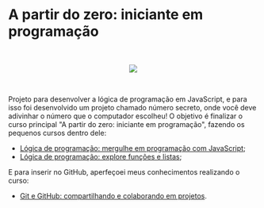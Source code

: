 # A partir do zero: iniciante em programação
<br>
<p align="center">
<img loading="lazy" src="http://img.shields.io/static/v1?label=STATUS&message=EM%20DESENVOLVIMENTO&color=GREEN&style=for-the-badge"/>
</p>
<br>


Projeto para desenvolver a lógica de programação em JavaScript, e para isso foi desenvolvido um projeto chamado número secreto, onde você deve adivinhar o número que o computador escolheu!
O objetivo é finalizar o curso principal "A partir do zero: iniciante em programação", fazendo os pequenos cursos dentro dele:

- [Lógica de programação: mergulhe em programação com JavaScript](https://cursos.alura.com.br/course/logica-programacao-mergulhe-programacao-javascript?preRequirementFrom=git-github-compartilhando-colaborando-projetos);
- [Lógica de programação: explore funções e listas](https://cursos.alura.com.br/course/logica-programacao-funcoes-listas?preRequirementFrom=git-github-compartilhando-colaborando-projetos);
  
E para inserir no GitHub, aperfeçoei meus conhecimentos realizando o curso:
- [Git e GitHub: compartilhando e colaborando em projetos](https://cursos.alura.com.br/course/git-github-compartilhando-colaborando-projetos).
